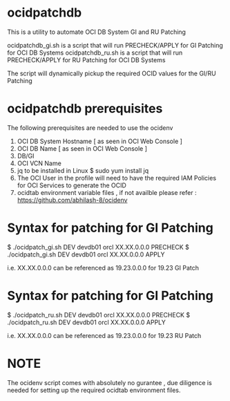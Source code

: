 # ocidpatchdb
This is a utility to automate OCI DB System GI and RU Patching 

ocidpatchdb_gi.sh is a script that will run PRECHECK/APPLY for GI Patching for OCI DB Systems
ocidpatchdb_ru.sh is a script that will run PRECHECK/APPLY for RU Patching for OCI DB Systems

The script will dynamically pickup the required OCID values for the GI/RU Patching

# ocidpatchdb prerequisites
The following prerequisites are needed to use the ocidenv
  1) OCI DB System Hostname [ as seen in OCI Web Console ]
  2) OCI DB Name            [ as seen in OCI Web Console ]
  3) DB/GI 
  4) OCI VCN Name
  5) jq to be installed in Linux 
    $ sudo yum install jq
  6) The OCI User in the profile will need to have the required IAM Policies for OCI Services to generate the OCID
  7) ocidtab environment variable files , if not availble  please refer : https://github.com/abhilash-8/ocidenv    
  
# Syntax for patching for GI Patching
$ ./ocidpatch_gi.sh DEV devdb01 orcl XX.XX.0.0.0 PRECHECK
$ ./ocidpatch_gi.sh DEV devdb01 orcl XX.XX.0.0.0 APPLY

i.e. XX.XX.0.0.0 can be referenced as 19.23.0.0.0 for 19.23 GI Patch


# Syntax for patching for GI Patching
$ ./ocidpatch_ru.sh DEV devdb01 orcl XX.XX.0.0.0 PRECHECK
$ ./ocidpatch_ru.sh DEV devdb01 orcl XX.XX.0.0.0 APPLY

i.e. XX.XX.0.0.0 can be referenced as 19.23.0.0.0 for 19.23 RU Patch

# NOTE
The ocidenv script comes with absolutely no gurantee , due diligence is needed for setting up the required ocidtab environment files.

